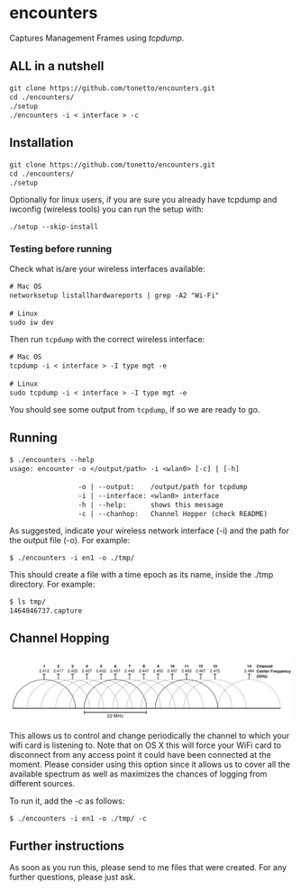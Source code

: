# encounters

Captures Management Frames using *tcpdump*.

## ALL in a nutshell

```
git clone https://github.com/tonetto/encounters.git
cd ./encounters/
./setup
./encounters -i < interface > -c
```

## Installation

```
git clone https://github.com/tonetto/encounters.git
cd ./encounters/
./setup
```
Optionally for linux users, if you are sure you already have tcpdump and iwconfig (wireless tools) you can run the setup with:

```
./setup --skip-install
```

### Testing before running

Check what is/are your wireless interfaces available:

```
# Mac OS
networksetup listallhardwareports | grep -A2 "Wi-Fi"

# Linux
sudo iw dev
```

Then run `tcpdump` with the correct wireless interface:

```
# Mac OS
tcpdump -i < interface > -I type mgt -e

# Linux
sudo tcpdump -i < interface > -I type mgt -e
```
You should see some output from `tcpdump`, if so we are ready to go.

## Running

```
$ ./encounters --help
usage: encounter -o </output/path> -i <wlan0> [-c] | [-h]

                 -o | --output:    /output/path for tcpdump
                 -i | --interface: <wlan0> interface
                 -h | --help:      shows this message
                 -c | --chanhop:   Channel Hopper (check README)
```

As suggested, indicate your wireless network interface (-i) and the path for the output file (-o). For example:

```
$ ./encounters -i en1 -o ./tmp/
```

This should create a file with a time epoch as its name, inside the ./tmp directory. For example:

```
$ ls tmp/
1464046737.capture
```

## Channel Hopping

![](images/wifi_channels.png)

This allows us to control and change periodically the channel to which your wifi card is listening to. Note that on OS X this will force your WiFi card to disconnect from any access point it could have been connected at the moment. Please consider using this option since it allows us to cover all the available spectrum as well as maximizes the chances of logging from different sources.

To run it, add the *-c* as follows:

```
$ ./encounters -i en1 -o ./tmp/ -c
```

## Further instructions

As soon as you run this, please send to me files that were created. For any further questions, please just ask.
